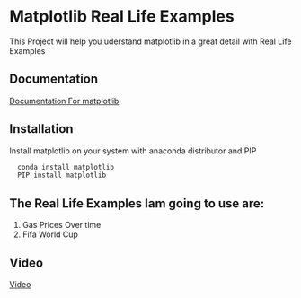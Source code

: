 
# Matplotlib Real Life Examples

This Project will help you uderstand matplotlib in a great detail with Real Life Examples


## Documentation

[Documentation For matplotlib](https://matplotlib.org/stable/)

  
## Installation 

Install matplotlib on your system with anaconda distributor and PIP

```bash 
  conda install matplotlib
  PIP install matplotlib
```
    
## The Real Life Examples Iam going to use are:

1. Gas Prices Over time
2. Fifa World Cup

## Video

[Video](https://www.youtube.com/watch?v=sqkpUJtrFcc)